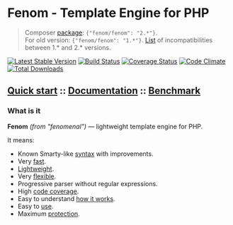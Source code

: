 Fenom - Template Engine for PHP
===============================

> Composer [package](https://packagist.org/packages/fenom/fenom): `{"fenom/fenom": "2.*"}`. <br />
> For old version: `{"fenom/fenom": "1.*"}`. [List](https://github.com/bzick/fenom/wiki/Migrate-from-1.4.9-to-2.0) of incompatibilities between 1.* and 2.* versions.

[![Latest Stable Version](https://poser.pugx.org/fenom/fenom/v/stable.png)](https://packagist.org/packages/fenom/fenom)
[![Build Status](https://travis-ci.org/bzick/fenom.svg?branch=master)](https://travis-ci.org/bzick/fenom)
[![Coverage Status](https://coveralls.io/repos/bzick/fenom/badge.png?branch=master)](https://coveralls.io/r/bzick/fenom?branch=master)
[![Code Climate](https://codeclimate.com/github/bzick/fenom.png)](https://codeclimate.com/github/bzick/fenom)
[![Total Downloads](https://poser.pugx.org/fenom/fenom/downloads.png)](https://packagist.org/packages/fenom/fenom)
## [Quick start](./docs/start.md) :: [Documentation](./docs/readme.md) :: [Benchmark](./docs/benchmark.md)
<!-- :: [Articles](./docs/articles.md) -->

### What is it

**Fenom** *(from "fenomenal")* — lightweight template engine for PHP.

It means:

* Known Smarty-like [syntax](./docs/syntax.md) with improvements. 
* Very [fast](./docs/benchmark.md).
* [Lightweight](./docs/benchmark.md).
* Very [flexible](./docs/configuration.md#extends).
* Progressive parser without regular expressions.
* High [code coverage](https://coveralls.io/r/bzick/fenom?branch=master).
* Easy to understand [how it works](./docs/dev/readme.md).
* Easy to [use](./docs/start.md).
* Maximum [protection](./docs/configuration.md#configure).

